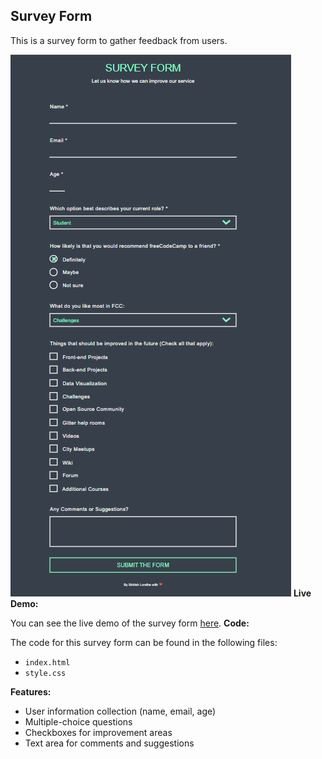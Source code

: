 ## Survey Form

This is a survey form to gather feedback from users.

![Survey Form Image](img_surveyform_screenshot.png)  **Live Demo:**

You can see the live demo of the survey form [here](index.html).  **Code:**

The code for this survey form can be found in the following files:

* `index.html`
* `style.css`

**Features:**

* User information collection (name, email, age)
* Multiple-choice questions
* Checkboxes for improvement areas
* Text area for comments and suggestions
